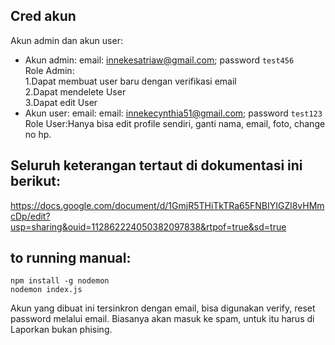 ## Cred akun
Akun admin dan akun user:
-	Akun admin: email: innekesatriaw@gmail.com; password `test456` <br />
Role Admin: <br />
1.Dapat membuat user baru dengan verifikasi email <br />
2.Dapat mendelete User <br />
3.Dapat edit User <br />
-	Akun user: email: email: innekecynthia51@gmail.com; password `test123` <br />
Role User:Hanya bisa edit profile sendiri, ganti nama, email, foto, change no hp.

## Seluruh keterangan tertaut di dokumentasi ini berikut:

https://docs.google.com/document/d/1GmjR5THiTkTRa65FNBIYIGZl8vHMmcDp/edit?usp=sharing&ouid=112862224050382097838&rtpof=true&sd=true

## to running manual:
```
npm install -g nodemon
nodemon index.js
```

Akun yang dibuat ini tersinkron dengan email, bisa digunakan verify, reset password melalui email. Biasanya akan masuk ke spam, untuk itu harus di Laporkan bukan phising.



